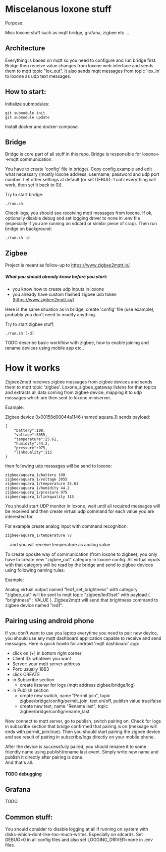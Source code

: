 # Miscelanous loxone stuff

Purpose:

Misc loxone stuff such as mqtt bridge, grafana, zigbee etc ...

## Architecture

Everything is based on mqtt so you need to configure and run bridge first. Bridge then receive value changes from loxone web interface
and sends them to mqtt topic "lox_out". It also sends mqtt messages from topic 'lox_in' to loxone as udp text messages.

## How to start:

Initialize submodules:

    git submodule init
    git submodule update
    
Install docker and docker-compose.    
    
## Bridge    

Bridge is core part of all stuff in this repo. Bridge is responsible for loxone<-->mqtt communication.

You have to create 'config' file in bridge/. Copy config.example and edit what necessary
(mostly loxone address, username, password and udp port number. Let other settings at default (or set DEBUG=1 until everything will work, then set it back to 0)).
 
Try to start bridge:

    ./run.sh
    
Check logs, you should see receiving mqtt messages from loxone. If ok, optionally disable debug and set logging driver
to none in .env file (especially if you are running on sdcard or similar piece of crap). Then run bridge on background:

    ./run.sh -d
    
    
## Zigbee

Project is meant as follow-up to https://www.zigbee2mqtt.io/.

##### What you should already know before you start:
- you know how to create udp inputs in loxone
- you already have custom flashed zigbee usb token (https://www.zigbee2mqtt.io/) 
            
Here is the same situation as in bridge, create 'config' file (use example), probably you don't need to modify anything.
 
Try to start zigbee stuff:

    ./run.sh [-d]

TODO describe basic workflow with zigbee, how to enable joining and rename devices using mobile app etc..

# How it works

Zigbee2mqtt receives zigbee messages from zigbee devices and sends them to mqtt topic 'zigbee'.
Loxone_zigbee_gateway listens for that topics and extracts all data coming from zigbee device,
mapping it to udp messages which are then sent to loxone miniserver.

Example:

Zigbee device 0x00158d00044a1146 (named aquara_1) sends payload:

    {
        "battery":100,
        "voltage":3055,
        "temperature":25.61,
        "humidity":44.2,
        "pressure":975,
        "linkquality":115
    } 

then following udp messages will be send to loxone:

    zigbee/aquara_1/battery 100
    zigbee/aquara_1/voltage 3055
    zigbee/aquara_1/temperature 25.61
    zigbee/aquara_1/humidity 44.2
    zigbee/aquara_1/pressure 975
    zigbee/aquara_1/linkquality 115
    
You should start UDP monitor in loxone, wait until all required messages will be received
and then create virtual udp command for each value you are interested for.

For example create analog input with command recognition:

    zigbee/aquara_1/temperature \v
   
... and you will receive temperature as analog value.

To create oposite way of communication (from loxone to zigbee), you only have to create new "zigbee_out" category
in loxone config. All virtual inputs with that category will be read by the bridge and send to zigbee devices using following naming rules:

Example:

Analog virtual output named "led1_set_brightness" with category "zigbee_out" will be sent to mqtt topic "zigbee/led1/set" with payload { "brightness" : VALUE }.
Zigbee2mqtt will send that brightness command to zigbee device named "led1".


## Pairing using android phone

If you don't want to use you laptop everytime you need to pair new device, you should use any mqtt dashboard application capable
to receive and send messages. Here is quick howto for android 'mqtt dashboard' app:

- click on (+) in bottom right corner
- Client ID: whatever you want
- Server: your mqtt server address
- Port: usually 1883
- click CREATE
- in Subscribe section
    - create listener for logs (mqtt address zigbee/bridge/log)
- in Publish section
    - create new switch, name "Permit join", topic zigbee/bridge/config/permit_join, text on/off, publish value true/false
    - create new text, name "Rename last", topic zigbee/bridge/config/rename_last
    
Now connect to mqtt server, go to publish, switch pairing on. Check for logs in subscribe section that bridge confirmed
that pairing is on (message will ends with permit_join:true). Then you should start pairing the zigbee device
and see result of pairing in subscribe/logs directly on your mobile phone.

After the device is successfully paired, you should rename it to some friendly name using
publish/rename last event. Simply write new name and publish it directly after pairing is done.    
And that's all.

#### TODO debugging



## Grafana

TODO

## Common stuff:

You should consider to disable logging at all if running on system with disks-which-dont-like-too-much-writes. Especially on sdcards.
Set DEBUG=0 in all config files and also set LOGGING_DRIVER=none in .env files.